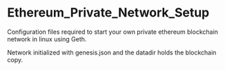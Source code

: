 # Ethereum_Private_Network_Setup
Configuration files required to start your own private ethereum blockchain network in linux using Geth.

Network initialized with genesis.json and the datadir holds the blockchain copy.
